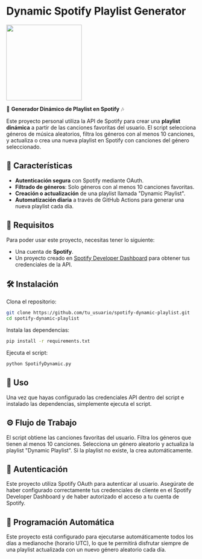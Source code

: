 # Dynamic Spotify Playlist Generator
<img src="https://upload.wikimedia.org/wikipedia/commons/thumb/1/19/Spotify_logo_without_text.svg/1200px-Spotify_logo_without_text.svg.png" width="200" />

🎵 **Generador Dinámico de Playlist en Spotify** 🎶

Este proyecto personal utiliza la API de Spotify para crear una **playlist dinámica** a partir de las canciones favoritas del usuario. El script selecciona géneros de música aleatorios, filtra los géneros con al menos 10 canciones, y actualiza o crea una nueva playlist en Spotify con canciones del género seleccionado. 

## 🚀 Características 

- **Autenticación segura** con Spotify mediante OAuth.
- **Filtrado de géneros**: Solo géneros con al menos 10 canciones favoritas.
- **Creación o actualización** de una playlist llamada "Dynamic Playlist". 
- **Automatización diaria** a través de GitHub Actions para generar una nueva playlist cada día.

## 🔧 Requisitos

Para poder usar este proyecto, necesitas tener lo siguiente:
 
- Una cuenta de **Spotify**.
- Un proyecto creado en [Spotify Developer Dashboard](https://developer.spotify.com/dashboard/applications) para obtener tus credenciales de la API.
## 🛠️ Instalación
Clona el repositorio:
```bash
git clone https://github.com/tu_usuario/spotify-dynamic-playlist.git
cd spotify-dynamic-playlist
```
Instala las dependencias:
```bash
pip install -r requirements.txt
```
Ejecuta el script:
```bash
python SpotifyDynamic.py
```
## 📜 Uso
Una vez que hayas configurado las credenciales API dentro del script e instalado las dependencias, simplemente ejecuta el script.
## ⚙️ Flujo de Trabajo
El script obtiene las canciones favoritas del usuario.
Filtra los géneros que tienen al menos 10 canciones.
Selecciona un género aleatorio y actualiza la playlist "Dynamic Playlist".
Si la playlist no existe, la crea automáticamente.
## 🔑 Autenticación
Este proyecto utiliza Spotify OAuth para autenticar al usuario. Asegúrate de haber configurado correctamente tus credenciales de cliente en el Spotify Developer Dashboard y de haber autorizado el acceso a tu cuenta de Spotify.

## 📅 Programación Automática
Este proyecto está configurado para ejecutarse automáticamente todos los días a medianoche (horario UTC), lo que te permitirá disfrutar siempre de una playlist actualizada con un nuevo género aleatorio cada día.
